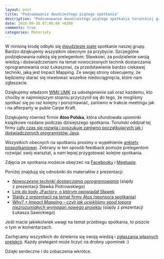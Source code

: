```yaml
---
layout: post
title: "Podsumowanie dwudziestego piątego spotkania"
description: "Podsumowanie dwudziestego piątego spotkania toruńskiej grupy użytkowników języka Java."
date: 2016-09-30 07:00:00 +0200
comments: true
categories: Materiały
---
```

W&nbsp;minioną środę odbyło się <a href="{{root_url}}/meeting/25/">dwudzieste piąte</a> spotkanie naszej grupy. Bardzo dziękujemy wszystkim obecnym za przybycie. Szczególne podziękowania należą się prelegentom: Sławkowi, za podzielenie swoją wiedzą i doświadczeniami na temat nowoczesnych technik dostarczania oprogramowania oraz Łukaszowi, za przedstawienie bardzo ciekawej techniki, jaką jest Impact Mapping. Ze swojej strony obiecujemy, że będziemy starać się niwelować wszelkie niedociągnięcia, które nam zgłaszacie.

Dziękujemy władzom <a href="https://www.mat.umk.pl" target="_blank">WMiI UMK</a> za&nbsp;udostępnienie sali oraz każdemu, kto choćby w&nbsp;najmniejszym stopniu przyczynił się do tego, że&nbsp;mogliśmy spotkać się po raz kolejny i&nbsp;porozmawiać, zarówno w&nbsp;trakcie meetingu jak i&nbsp;na afterparty w&nbsp;pubie Carpe Kraft.

Dziękujemy również firmie **Atos Polska**, która ufundowała upominki książkowe rozdane podczas dzisiejszego spotkania. Toruński oddział tej firmy <a href="http://bit.ly/atos-na-25-spotkaniu-Torun-JUG" target="_blank">cały czas się rozwija i poszukuje zarówno początkujących jak i doświadczonych programistów Java</a>.

Wszystkich obecnych na&nbsp;spotkaniu prosimy o&nbsp;wypełnienie <a href="http://bit.ly/25-spotkanie-Torun-JUG-ankieta" target="_blank">ankiety pospotkaniowej</a>. Zebrany w&nbsp;ten sposób feedback pomoże prelegentom rozwijać swój warsztat, a&nbsp;nam lepiej przygotować kolejne spotkania. <!--more-->

Zdjęcia ze spotkania możecie obejrzeć na&nbsp;<a href="https://www.facebook.com/tak.dla.juga.w.toruniu/photos/?tab=album&album_id=1808512186038933" target="_blank">Facebooku</a> i&nbsp;<a href="http://www.meetup.com/Torun-JUG/photos/27305490/" target="_blank">Meetupie</a>.

Poniżej znajdują się odnośniki do materiałów z&nbsp;prezentacji:
<ul>
  <li>
    <a href="{{root_url}}/materials/meetings/25/Nowoczesne_techniki_dostarczania_oprogramowania_by_Slawek_Piotrowski.pdf">
      <em>Nowoczesne techniki dostarczania oprogramowania</em></a> (slajdy z&nbsp;prezentacji Sławka Piotrowskiego)
  </li>
  <li>
    <a href="https://github.com/atteo/jfactory" target="_blank">Link do kody JFactory, o którym opowiadał Sławek</a>
  </li>
  <li>
    <a href="{{root_url}}/materials/meetings/25/Atos_prezentacja_v4_kch.pdf">
      Slajdy z prezentacji na temat firmy Atos (sponsora spotkania)</a>
  </li>
  <li>
    <a href="{{root_url}}/materials/meetings/25/Why_plus_Impact_Mapping_by_Lukasz_Sawicki.pdf">
      <em>Why? + Impact Mapping – czyli jak uciekliśmy spod topora niezrozumiałych wymagań nowego projektu</em></a> (slajdy z&nbsp;prezentacji Łukasza Sawickiego)
  </li>
</ul>

Jeśli macie jakiekolwiek uwagi na&nbsp;temat przebiegu spotkania, to&nbsp;piszcie o&nbsp;tym w&nbsp;komentarzach.

Zachęcamy wszystkich do dzielenia się swoją wiedzą i&nbsp;<a href="{{root_url}}/speakers/">zgłaszania własnych prelekcji</a>. Każdy prelegent może liczyć na drobny upominek :)

Dzięki serdeczne i&nbsp;do zobaczenia wkrótce.